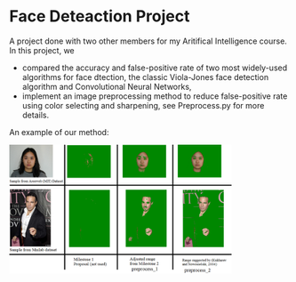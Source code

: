 # Face Deteaction Project
A project done with two other members for my Aritifical Intelligence course.
In this project, we 
* compared the accuracy and false-positive rate of two most widely-used algorithms for face dtection, the classic Viola-Jones face detection algorithm and Convolutional Neural Networks,
* implement an image preprocessing method to reduce false-positive rate using color selecting and sharpening, see Preprocess.py for more details.

An example of our method:

<img src="/7.png" alt="drawing" width="400"/>
